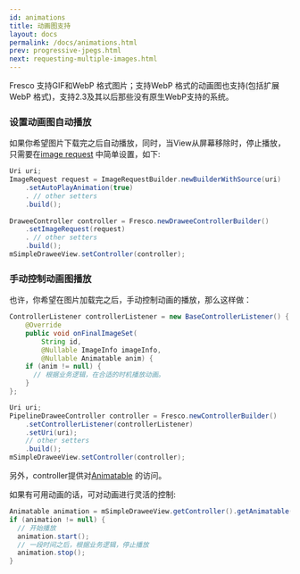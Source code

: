 ```yaml
---
id: animations
title: 动画图支持
layout: docs
permalink: /docs/animations.html
prev: progressive-jpegs.html
next: requesting-multiple-images.html
---
```


Fresco 支持GIF和WebP 格式图片；支持WebP 格式的动画图也支持(包括扩展WebP 格式)，支持2.3及其以后那些没有原生WebP支持的系统。

### 设置动画图自动播放

如果你希望图片下载完之后自动播放，同时，当View从屏幕移除时，停止播放，只需要在[image request](image-requests.html) 中简单设置，如下:


```java
Uri uri;
ImageRequest request = ImageRequestBuilder.newBuilderWithSource(uri)
    .setAutoPlayAnimation(true)
    . // other setters
    .build();
    
DraweeController controller = Fresco.newDraweeControllerBuilder()
    .setImageRequest(request)
    . // other setters
    .build();
mSimpleDraweeView.setController(controller);
```

### 手动控制动画图播放

也许，你希望在图片加载完之后，手动控制动画的播放，那么这样做：

```java
ControllerListener controllerListener = new BaseControllerListener() {
    @Override
    public void onFinalImageSet(
        String id,
        @Nullable ImageInfo imageInfo,
        @Nullable Animatable anim) {
    if (anim != null) {
      // 根据业务逻辑，在合适的时机播放动画。
    }
};

Uri uri;
PipelineDraweeController controller = Fresco.newControllerBuilder()
    .setControllerListener(controllerListener)
    .setUri(uri);
    // other setters
    .build();
mSimpleDraweeView.setController(controller);
```

另外，controller提供对[Animatable](http://developer.android.com/reference/android/graphics/drawable/Animatable.html) 的访问。

如果有可用动画的话，可对动画进行灵活的控制:

```java
Animatable animation = mSimpleDraweeView.getController().getAnimatable();
if (animation != null) {
  // 开始播放
  animation.start();
  // 一段时间之后，根据业务逻辑，停止播放
  animation.stop();
}
```

